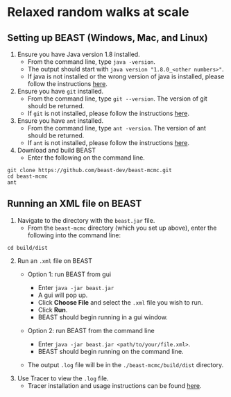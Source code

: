 # Relaxed random walks at scale

## Setting up BEAST (Windows, Mac, and Linux)
1. Ensure you have Java version 1.8 installed.
	* From the command line, type `java -version`.
	* The output should start with `java version "1.8.0_<other numbers>"`.
	* If java is not installed or the wrong version of java is installed, please follow the instructions [here](https://www.oracle.com/technetwork/java/javase/downloads/jdk8-downloads-2133151.html).
2. Ensure you have `git` installed.
	* From the command line, type `git --version`. The version of git should be returned.
	* If `git` is not installed, please follow the instructions [here](https://git-scm.com/book/en/v2/Getting-Started-Installing-Git).
3. Ensure you have `ant` installed.
	* From the command line, type `ant -version`. The version of ant should be returned.
	* If `ant` is not installed, please follow the instructions [here](https://ant.apache.org/manual/install.html).
4. Download and build BEAST
	* Enter the following on the command line. 
```
git clone https://github.com/beast-dev/beast-mcmc.git
cd beast-mcmc
ant
```
## Running an XML file on BEAST 
1. Navigate to the directory with the `beast.jar` file.
	* From the `beast-mcmc` directory (which you set up above), enter the following into the command line:
```
cd build/dist
```
2. Run an `.xml` file on BEAST
	* Option 1: run BEAST from gui
		* Enter `java -jar beast.jar`
		* A gui will pop up.
		* Click __Choose File__ and select the `.xml` file you wish to run.
		* Click __Run__.
		* BEAST should begin running in a gui window.
	* Option 2: run BEAST from the command line
		* Enter `java -jar beast.jar <path/to/your/file.xml>`.
		* BEAST should begin running on the command line.

	* The output `.log` file will be in the `./beast-mcmc/build/dist` directory.
3. Use Tracer to view the `.log` file.
	* Tracer installation and usage instructions can be found [here](http://beast.community/tracer).







